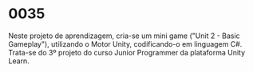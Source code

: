 # 0035
Neste projeto de aprendizagem, cria-se um mini game ("Unit 2 - Basic Gameplay"), utilizando o Motor Unity, codificando-o em linguagem C#. Trata-se do 3º projeto do curso Junior Programmer da plataforma Unity Learn.

